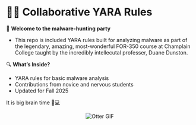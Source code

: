 # 🕵️‍♂️ Collaborative YARA Rules

🦦 **Welcome to the malware-hunting party** 
- This repo is included YARA rules built for analyzing malware as part of the legendary, amazing, most-wonderful FOR-350 course at Champlain College taught by the incredibly intellecutal professer, Duane Dunston. 

🔍 **What’s Inside?**  
- YARA rules for basic malware analysis  
- Contributions from novice and nervous students 
- Updated for Fall 2025 

It is big brain time 🧠💻

<p align="center">
  <img src="https://substackcdn.com/image/fetch/$s_!Y1Vt!,f_auto,q_auto:good,fl_progressive:steep/https%3A%2F%2Fbucketeer-e05bbc84-baa3-437e-9518-adb32be77984.s3.amazonaws.com%2Fpublic%2Fimages%2F864c2225-31a4-45be-a174-6ca6cb5190cc_294x222.gif" alt="Otter GIF" />
</p>


